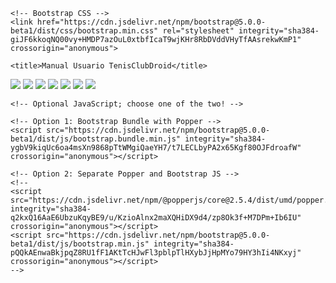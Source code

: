 <!doctype html>
<html lang="es">
  <head>
    <!-- Required meta tags -->
    <meta charset="utf-8">
    <meta name="viewport" content="width=device-width, initial-scale=1">

    <!-- Bootstrap CSS -->
    <link href="https://cdn.jsdelivr.net/npm/bootstrap@5.0.0-beta1/dist/css/bootstrap.min.css" rel="stylesheet" integrity="sha384-giJF6kkoqNQ00vy+HMDP7azOuL0xtbfIcaT9wjKHr8RbDVddVHyTfAAsrekwKmP1" crossorigin="anonymous">

    <title>Manual Usuario TenisClubDroid</title>
  </head>
  <body>
    <img class="card-img-top" src="./imagenes/documentacion_final_PabloPradoRuiz _page-0089.jpg"> 
    <img class="card-img-top" src="./imagenes/documentacion_final_PabloPradoRuiz _page-0090.jpg">
    <img class="card-img-top" src="./imagenes/documentacion_final_PabloPradoRuiz _page-0091.jpg">
    <img class="card-img-top" src="./imagenes/documentacion_final_PabloPradoRuiz _page-0092.jpg">
    <img class="card-img-top" src="./imagenes/documentacion_final_PabloPradoRuiz _page-0093.jpg">
    <img class="card-img-top" src="./imagenes/documentacion_final_PabloPradoRuiz _page-0094.jpg">
    <img class="card-img-top" src="./imagenes/documentacion_final_PabloPradoRuiz _page-0095.jpg"> 

    <!-- Optional JavaScript; choose one of the two! -->

    <!-- Option 1: Bootstrap Bundle with Popper -->
    <script src="https://cdn.jsdelivr.net/npm/bootstrap@5.0.0-beta1/dist/js/bootstrap.bundle.min.js" integrity="sha384-ygbV9kiqUc6oa4msXn9868pTtWMgiQaeYH7/t7LECLbyPA2x65Kgf80OJFdroafW" crossorigin="anonymous"></script>

    <!-- Option 2: Separate Popper and Bootstrap JS -->
    <!--
    <script src="https://cdn.jsdelivr.net/npm/@popperjs/core@2.5.4/dist/umd/popper.min.js" integrity="sha384-q2kxQ16AaE6UbzuKqyBE9/u/KzioAlnx2maXQHiDX9d4/zp8Ok3f+M7DPm+Ib6IU" crossorigin="anonymous"></script>
    <script src="https://cdn.jsdelivr.net/npm/bootstrap@5.0.0-beta1/dist/js/bootstrap.min.js" integrity="sha384-pQQkAEnwaBkjpqZ8RU1fF1AKtTcHJwFl3pblpTlHXybJjHpMYo79HY3hIi4NKxyj" crossorigin="anonymous"></script>
    -->
  </body>
</html>
